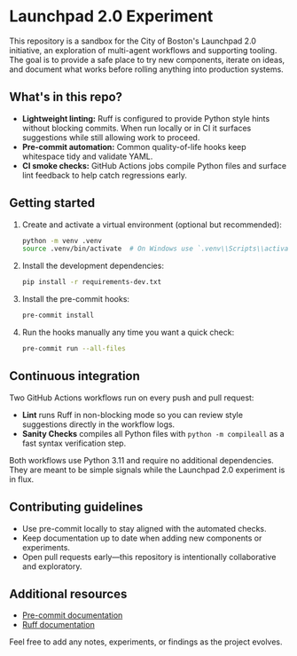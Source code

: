 # Launchpad 2.0 Experiment

This repository is a sandbox for the City of Boston's Launchpad 2.0 initiative, an exploration of
multi-agent workflows and supporting tooling. The goal is to provide a safe place to try new
components, iterate on ideas, and document what works before rolling anything into production
systems.

## What's in this repo?

- **Lightweight linting:** Ruff is configured to provide Python style hints without blocking
  commits. When run locally or in CI it surfaces suggestions while still allowing work to proceed.
- **Pre-commit automation:** Common quality-of-life hooks keep whitespace tidy and validate YAML.
- **CI smoke checks:** GitHub Actions jobs compile Python files and surface lint feedback to help
  catch regressions early.

## Getting started

1. Create and activate a virtual environment (optional but recommended):

   ```bash
   python -m venv .venv
   source .venv/bin/activate  # On Windows use `.venv\\Scripts\\activate`
   ```

2. Install the development dependencies:

   ```bash
   pip install -r requirements-dev.txt
   ```

3. Install the pre-commit hooks:

   ```bash
   pre-commit install
   ```

4. Run the hooks manually any time you want a quick check:

   ```bash
   pre-commit run --all-files
   ```

## Continuous integration

Two GitHub Actions workflows run on every push and pull request:

- **Lint** runs Ruff in non-blocking mode so you can review style suggestions directly in the
  workflow logs.
- **Sanity Checks** compiles all Python files with `python -m compileall` as a fast syntax
  verification step.

Both workflows use Python 3.11 and require no additional dependencies. They are meant to be simple
signals while the Launchpad 2.0 experiment is in flux.

## Contributing guidelines

- Use pre-commit locally to stay aligned with the automated checks.
- Keep documentation up to date when adding new components or experiments.
- Open pull requests early—this repository is intentionally collaborative and exploratory.

## Additional resources

- [Pre-commit documentation](https://pre-commit.com/)
- [Ruff documentation](https://docs.astral.sh/ruff/)

Feel free to add any notes, experiments, or findings as the project evolves.
